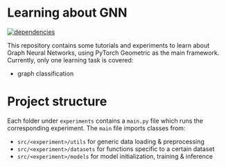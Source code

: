 # Learning about GNN


[![dependencies](https://img.shields.io/badge/dependencies-apache%20or%20better-01A5B8)](https://github.build.ge.com/AILAB/ailab/blob/main/open-source-license.png)

This repository contains some tutorials and experiments to learn about Graph Neural Networks, using PyTorch Geometric as
the main framework. Currently, only one learning task is covered:

 - graph classification


# Project structure
Each folder under `experiments` contains a `main.py` file which runs the corresponding experiment. The
`main` file imports classes from:
 - `src/<experiment>/utils` for generic data loading & preprocessing
 - `src/<experiment>/datasets` for functions specific to a certain dataset
 - `src/<experiment>/models` for model initialization, training & inference
